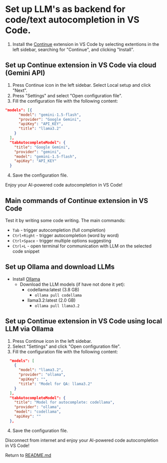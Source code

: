 # Set up LLM's as backend for code/text autocompletion in VS Code.

1. Install the [Continue](https://marketplace.visualstudio.com/items?itemName=continuum.continue) extension in VS Code by selecting extentions in the left sidebar, searching for "Continue", and clicking "Install".


## Set up Continue extension in VS Code via cloud (Gemini API)

1. Press Continue icon in the left sidebar. Select Local setup and click "Next". 
2. Press "Settings" and select "Open configuration file".
3. Fill the configuration file with the following content:
```json
"models": [{
      "model": "gemini-1.5-flash",
      "provider": "Google Gemini",
      "apiKey": "API_KEY",
      "title": "llama3.2"
    }
  ],
  "tabAutocompleteModel": {
    "title": "Google Gemini",
    "provider": "gemini",
    "model": "gemini-1.5-flash",
    "apiKey": "API_KEY"
  }
```
4. Save the configuration file.

Enjoy your AI-powered code autocompletion in VS Code!

## Main commands of Continue extension in VS Code

Test it by writing some code writing. The main commands:
* `Tab` - trigger autocompletion (full completion)
* `Ctrl+Right` - trigger autocompletion (word by word)
* `Ctrl+Space` - trigger multiple options suggesting
* `Ctrl+L` - open terminal for communication with LLM on the selected code snippet 

## Set up Ollama and download LLMs
* Install [Ollama](https://ollama.com/download)
    * Download the LLM models (if have not done it yet):
        * codellama:latest (3.8 GB)
            * `ollama pull codellama`
        * llama3.2:latest (2.0 GB)
            * `ollama pull llama3.2`

## Set up Continue extension in VS Code using local LLM via Ollama

1. Press Continue icon in the left sidebar. 
2. Select "Settings" and click "Open configuration file".
3. Fill the configuration file with the following content:
```json
  "models": [
    {
      "model": "llama3.2",
      "provider": "ollama",
      "apiKey": "",
      "title": "Model for QA: llama3.2"
    }
  ],
  "tabAutocompleteModel": {
    "title": "Model for autocomplete: codellama",
    "provider": "ollama",
    "model": "codellama",
    "apiKey": ""
  },
```

4. Save the configuration file.

Disconnect from internet and enjoy your AI-powered code autocompletion in VS Code!

Return to [README.md](../README.md)
